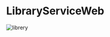 # LibraryServiceWeb
![librery](https://user-images.githubusercontent.com/87668648/168866718-7aac58cc-4ea2-4313-9822-931f5b34d62a.png)
